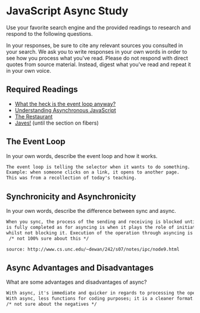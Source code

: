 # JavaScript Async Study

Use your favorite search engine and the provided readings to research and
respond to the following questions.

In your responses, be sure to cite any relevant sources you consulted in your
search. We ask you to write responses in your own words in order to see how you
process what you've read. Please do not respond with direct quotes from source
material. Instead, digest what you've read and repeat it in your own voice.

## Required Readings

-   [What the heck is the event loop anyway?](https://www.youtube.com/watch?v=8aGhZQkoFbQ)
-   [Understanding Asynchronous JavaScript](https://www.youtube.com/watch?v=vMfg0xGjcOI)
-   [The Restaurant](https://www.codeschool.com/blog/2014/10/30/understanding-node-js/)
-   [Javes!](https://www.discovermeteor.com/blog/understanding-sync-async-javascript-node/) (until the section on fibers)

## The Event Loop

In your own words, describe the event loop and how it works.

```md
The event loop is telling the selector when it wants to do something.
Example: when someone clicks on a link, it opens to another page.
This was from a recollection of today's teaching.
```

## Synchronicity and Asynchronicity

In your own words, describe the difference between sync and async.

```md
When you sync, the process of the sending and receiving is blocked until the operation
is fully completed as for asyncing is when it plays the role of initiating the operation
whilst not blocking it. Execution of the operation through asyncing is immediate.
 /* not 100% sure about this */

source: http://www.cs.unc.edu/~dewan/242/s07/notes/ipc/node9.html
```

## Async Advantages and Disadvantages

What are some advantages and disadvantages of async?

```md
With async, it's immediate and quicker in regards to processing the operation. /* pro */
With async, less functions for coding purposes; it is a cleaner format. /* pro */
/* not sure about the negatives */
```
